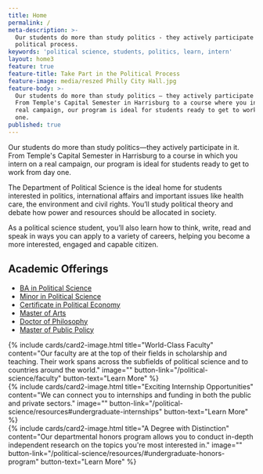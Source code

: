 ```yaml
---
title: Home
permalink: /
meta-description: >-
  Our students do more than study politics - they actively participate in the
  political process.
keywords: 'political science, students, politics, learn, intern'
layout: home3
feature: true
feature-title: Take Part in the Political Process
feature-image: media/reszed Philly City Hall.jpg
feature-body: >-
  Our students do more than study politics — they actively participate in it.
  From Temple's Capital Semester in Harrisburg to a course where you intern on a
  real campaign, our program is ideal for students ready to get to work from day
  one.
published: true
---
```

Our students do more than study politics—they actively participate in it. From Temple's Capital Semester in Harrisburg to a course in which you intern on a real campaign, our program is ideal for students ready to get to work from day one.

The Department of Political Science is the ideal home for students interested in politics, international affairs and important issues like health care, the environment and civil rights. You’ll study political theory and debate how power and resources should be allocated in society.

As a political science student, you’ll also learn how to think, write, read and speak in ways you can apply to a variety of careers, helping you become a more interested, engaged and capable citizen.

## Academic Offerings
- [BA in Political Science](http://bulletin.temple.edu/undergraduate/liberal-arts/political-science/ba-political-science/)
- [Minor in Political Science](http://bulletin.temple.edu/undergraduate/liberal-arts/political-science/minor-political-science/)
- [Certificate in Political Economy](http://bulletin.temple.edu/undergraduate/liberal-arts/economics/certificate-political-economy/)
- [Master of Arts](http://bulletin.temple.edu/graduate/scd/cla/political-science-ma/)
- [Doctor of Philosophy](http://bulletin.temple.edu/graduate/scd/cla/political-science-phd/)
- [Master of Public Policy](https://cla.temple.edu/public-policy/) 

<div class="row row-wide">
  <div class="col m12 l4">{% include cards/card2-image.html
    title="World-Class Faculty"
    content="Our faculty are at the top of their fields in scholarship and teaching. Their work spans across the subfields of political science and to countries around the world."
    image=""
    button-link="/political-science/faculty"
    button-text="Learn More" %}
  </div>
  <div class="row row-wide">
    <div class="col m12 l4">{% include cards/card2-image.html
      title="Exciting Internship Opportunities"
      content="We can connect you to internships and funding in both the public and private sectors."
      image=""
      button-link="/political-science/resources#undergraduate-internships"
      button-text="Learn More" %}
    </div>
    <div class="row row-wide">
      <div class="col m12 l4">{% include cards/card2-image.html
        title="A Degree with Distinction"
        content="Our departmental honors program allows you to conduct in-depth independent research on the topics you're most interested in."
        image=""
        button-link="/political-science/resources/#undergraduate-honors-program"
        button-text="Learn More" %}
      </div>
</div>

